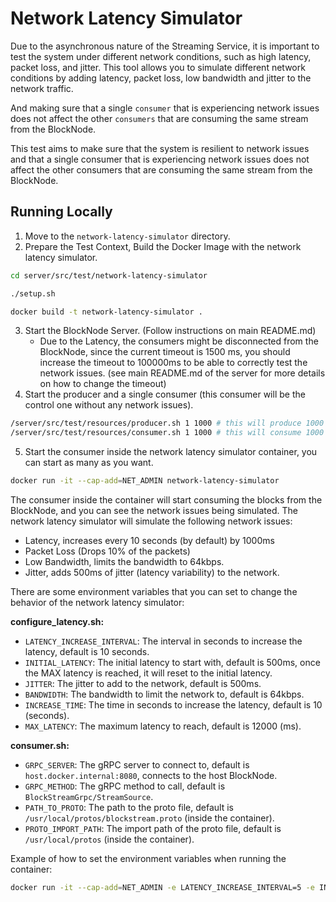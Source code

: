 # Network Latency Simulator

Due to the asynchronous nature of the Streaming Service, it is important to test the system under different network conditions, such as high latency, packet loss, and jitter. This tool allows you to simulate different network conditions by adding latency, packet loss, low bandwidth and jitter to the network traffic.

And making sure that a single `consumer` that is experiencing network issues does not affect the other `consumers` that are consuming the same stream from the BlockNode.

This test aims to make sure that the system is resilient to network issues and that a single consumer that is experiencing network issues does not affect the other consumers that are consuming the same stream from the BlockNode.

## Running Locally

1. Move to the `network-latency-simulator` directory.
2. Prepare the Test Context, Build the Docker Image with the network latency simulator.
```bash
cd server/src/test/network-latency-simulator

./setup.sh

docker build -t network-latency-simulator .
```

3. Start the BlockNode Server. (Follow instructions on main README.md)
   - Due to the Latency, the consumers might be disconnected from the BlockNode, since the current timeout is 1500 ms, you should increase the timeout to 100000ms to be able to correctly test the network issues. (see main README.md of the server for more details on how to change the timeout)
4. Start the producer and a single consumer (this consumer will be the control one without any network issues).
```bash
/server/src/test/resources/producer.sh 1 1000 # this will produce 1000 blocks
/server/src/test/resources/consumer.sh 1 1000 # this will consume 1000 blocks
```
5. Start the consumer inside the network latency simulator container, you can start as many as you want.
```bash
docker run -it --cap-add=NET_ADMIN network-latency-simulator
```

The consumer inside the container will start consuming the blocks from the BlockNode, and you can see the network issues being simulated.
The network latency simulator will simulate the following network issues:
- Latency, increases every 10 seconds (by default) by 1000ms
- Packet Loss (Drops 10% of the packets)
- Low Bandwidth, limits the bandwidth to 64kbps.
- Jitter, adds 500ms of jitter (latency variability) to the network.

There are some environment variables that you can set to change the behavior of the network latency simulator:

**configure_latency.sh:**
- `LATENCY_INCREASE_INTERVAL`: The interval in seconds to increase the latency, default is 10 seconds.
- `INITIAL_LATENCY`: The initial latency to start with, default is 500ms, once the MAX latency is reached, it will reset to the initial latency.
- `JITTER`: The jitter to add to the network, default is 500ms.
- `BANDWIDTH`: The bandwidth to limit the network to, default is 64kbps.
- `INCREASE_TIME`: The time in seconds to increase the latency, default is 10 (seconds).
- `MAX_LATENCY`: The maximum latency to reach, default is 12000 (ms).

**consumer.sh:**
- `GRPC_SERVER`: The gRPC server to connect to, default is `host.docker.internal:8080`, connects to the host BlockNode.
- `GRPC_METHOD`: The gRPC method to call, default is `BlockStreamGrpc/StreamSource`.
- `PATH_TO_PROTO`: The path to the proto file, default is `/usr/local/protos/blockstream.proto` (inside the container).
- `PROTO_IMPORT_PATH`: The import path of the proto file, default is `/usr/local/protos` (inside the container).

Example of how to set the environment variables when running the container:
```bash
docker run -it --cap-add=NET_ADMIN -e LATENCY_INCREASE_INTERVAL=5 -e INITIAL_LATENCY=1000 -e JITTER=1000 -e BANDWIDTH=128 -e INCREASE_TIME=5 -e MAX_LATENCY=10000 network-latency-simulator
```
